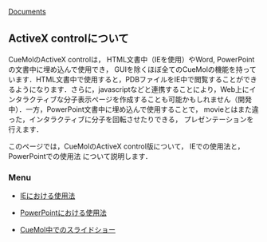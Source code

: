 [Documents](../../Documents)
## ActiveX controlについて

CueMolのActiveX controlは，
HTML文書中（IEを使用）やWord, PowerPointの文書中に埋め込んで使用でき，
GUIを除くほぼ全てのCueMolの機能を持っています．HTML文書中で使用すると，PDBファイルをIE中で閲覧することができるようになります．さらに，javascriptなどと連携することにより，Web上にインタラクティブな分子表示ページを作成することも可能かもしれません（開発中）．一方，PowerPoint文書中に埋め込んで使用することで，
movieとはまた違った，インタラクティブに分子を回転させたりできる，
プレゼンテーションを行えます．

このページでは，CueMolのActiveX control版について，
IEでの使用法と，
PowerPointでの使用法
について説明します．

### Menu


-  [IEにおける使用法](../../Documents/ActiveX/IE)

-  [PowerPointにおける使用法](../../Documents/ActiveX/PPT)

-  [CueMol中でのスライドショー](../../Documents/ActiveX/SlideShow)
